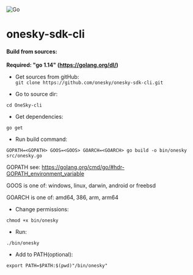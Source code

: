![Go](https://github.com/onesky/onesky-sdk-cli/workflows/Go/badge.svg?branch=dev)

# onesky-sdk-cli

#### Build from sources:

**Required: "go 1.14" (https://golang.org/dl/)**
- Get sources from gitHub:  
`git clone https://github.com/onesky/onesky-sdk-cli.git`

- Go to source dir:

`cd OneSky-cli`

- Get dependencies: 

`go get`

- Run build command:

`GOPATH=<GOPATH> GOOS=<GOOS> GOARCH=<GOARCH> go build -o bin/onesky src/onesky.go`

GOPATH see: https://golang.org/cmd/go/#hdr-GOPATH_environment_variable

GOOS is one of: windows, linux, darwin, android or freebsd

GOARCH is one of: amd64, 386, arm, arm64

- Change permissions:

`chmod +x bin/onesky`

- Run:

`./bin/onesky`

- Add to PATH(optional):

`export PATH=$PATH:$(pwd)"/bin/onesky"`
